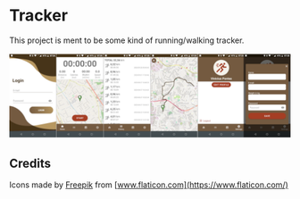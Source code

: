 # Tracker

This project is ment to be some kind of running/walking tracker.

![](imgs/screenshots.png)

## Credits

Icons made by [Freepik](http://www.freepik.com) from [www.flaticon.com](https://www.flaticon.com/)